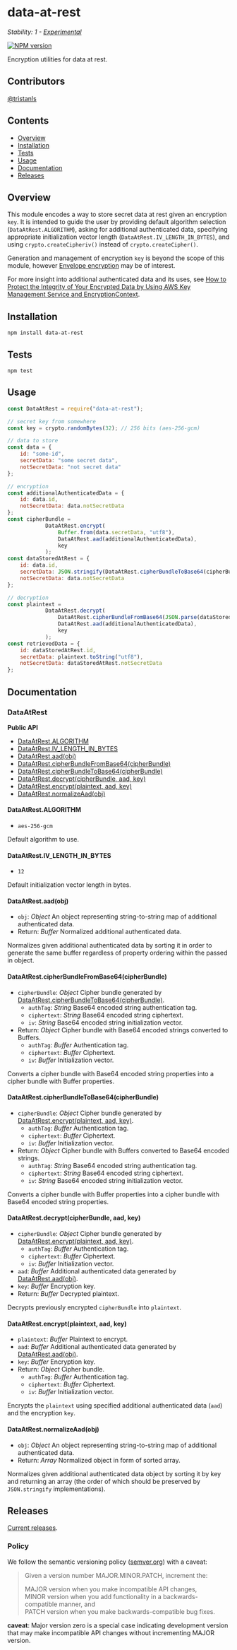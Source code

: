 # data-at-rest

_Stability: 1 - [Experimental](https://github.com/tristanls/stability-index#stability-1---experimental)_

[![NPM version](https://badge.fury.io/js/data-at-rest.png)](http://npmjs.org/package/data-at-rest)

Encryption utilities for data at rest.

## Contributors

[@tristanls](https://github.com/tristanls)

## Contents

  * [Overview](#overview)
  * [Installation](#installation)
  * [Tests](#tests)
  * [Usage](#usage)
  * [Documentation](#documentation)
  * [Releases](#releases)

## Overview

This module encodes a way to store secret data at rest given an encryption `key`. It is intended to guide the user by providing default algorithm selection (`DataAtRest.ALGORITHM`), asking for additional authenticated data, specifying appropriate initialization vector length (`DataAtRest.IV_LENGTH_IN_BYTES`), and using `crypto.createCipheriv()` instead of `crypto.createCipher()`.

Generation and management of encryption `key` is beyond the scope of this module, however [Envelope encryption](http://docs.aws.amazon.com/kms/latest/developerguide/workflow.html) may be of interest.

For more insight into additional authenticated data and its uses, see [How to Protect the Integrity of Your Encrypted Data by Using AWS Key Management Service and EncryptionContext](http://blogs.aws.amazon.com/security/post/Tx2LZ6WBJJANTNW/How-to-Protect-the-Integrity-of-Your-Encrypted-Data-by-Using-AWS-Key-Management).

## Installation

    npm install data-at-rest

## Tests

    npm test

## Usage

```javascript
const DataAtRest = require("data-at-rest");

// secret key from somewhere
const key = crypto.randomBytes(32); // 256 bits (aes-256-gcm)

// data to store
const data = {
    id: "some-id",
    secretData: "some secret data",
    notSecretData: "not secret data"
};

// encryption
const additionalAuthenticatedData = {
    id: data.id,
    notSecretData: data.notSecretData
};
const cipherBundle =
            DataAtRest.encrypt(
                Buffer.from(data.secretData, "utf8"),
                DataAtRest.aad(additionalAuthenticatedData),
                key
            );
const dataStoredAtRest = {
    id: data.id,
    secretData: JSON.stringify(DataAtRest.cipherBundleToBase64(cipherBundle)),
    notSecretData: data.notSecretData
};

// decryption
const plaintext =
            DataAtRest.decrypt(
                DataAtRest.cipherBundleFromBase64(JSON.parse(dataStoredAtRest.secretData)),
                DataAtRest.aad(additionalAuthenticatedData),
                key
            );
const retrievedData = {
    id: dataStoredAtRest.id,
    secretData: plaintext.toString("utf8"),
    notSecretData: dataStoredAtRest.notSecretData
};
```

## Documentation

### DataAtRest

**Public API**
  * [DataAtRest.ALGORITHM](#dataatrestalgorithm)
  * [DataAtRest.IV_LENGTH_IN_BYTES](#dataatrestiv_length_in_bytes)
  * [DataAtRest.aad(obj)](#dataatrestaadobj)
  * [DataAtRest.cipherBundleFromBase64(cipherBundle)](#dataatrestcipherbundlefrombase64cipherbundle)
  * [DataAtRest.cipherBundleToBase64(cipherBundle)](#dataatrestcipherbundletobase64cipherbundle)
  * [DataAtRest.decrypt(cipherBundle, aad, key)](#dataatrestdecryptcipherbundle-aad-key)
  * [DataAtRest.encrypt(plaintext, aad, key)](#dataatrestencryptplaintext-aad-key)
  * [DataAtRest.normalizeAad(obj)](#dataatrestnormalizeaadobj)

#### DataAtRest.ALGORITHM

  * `aes-256-gcm`

Default algorithm to use.

#### DataAtRest.IV_LENGTH_IN_BYTES

  * `12`

Default initialization vector length in bytes.

#### DataAtRest.aad(obj)

  * `obj`: _Object_ An object representing string-to-string map of additional authenticated data.
  * Return: _Buffer_ Normalized additional authenticated data.

Normalizes given additional authenticated data by sorting it in order to generate the same buffer regardless of property ordering within the passed in object.

#### DataAtRest.cipherBundleFromBase64(cipherBundle)

  * `cipherBundle`: _Object_ Cipher bundle generated by [DataAtRest.cipherBundleToBase64(cipherBundle)](#dataatrestcipherbundletobase64cipherbundle).
    * `authTag`: _String_ Base64 encoded string authentication tag.
    * `ciphertext`: _String_ Base64 encoded string ciphertext.
    * `iv`: _String_ Base64 encoded string initialization vector.
  * Return: _Object_ Cipher bundle with Base64 encoded strings converted to Buffers.
    * `authTag`: _Buffer_ Authentication tag.
    * `ciphertext`: _Buffer_ Ciphertext.
    * `iv`: _Buffer_ Initialization vector.

Converts a cipher bundle with Base64 encoded string properties into a cipher bundle with Buffer properties.

#### DataAtRest.cipherBundleToBase64(cipherBundle)

  * `cipherBundle`: _Object_ Cipher bundle generated by [DataAtRest.encrypt(plaintext, aad, key)](#dataatrestencryptplaintext-aad-key).
    * `authTag`: _Buffer_ Authentication tag.
    * `ciphertext`: _Buffer_ Ciphertext.
    * `iv`: _Buffer_ Initialization vector.
  * Return: _Object_ Cipher bundle with Buffers converted to Base64 encoded strings.
    * `authTag`: _String_ Base64 encoded string authentication tag.
    * `ciphertext`: _String_ Base64 encoded string ciphertext.
    * `iv`: _String_ Base64 encoded string initialization vector.

Converts a cipher bundle with Buffer properties into a cipher bundle with Base64 encoded string properties.

#### DataAtRest.decrypt(cipherBundle, aad, key)

  * `cipherBundle`: _Object_ Cipher bundle generated by [DataAtRest.encrypt(plaintext, aad, key)](#dataatrestencryptplaintext-aad-key).
    * `authTag`: _Buffer_ Authentication tag.
    * `ciphertext`: _Buffer_ Ciphertext.
    * `iv`: _Buffer_ Initialization vector.
  * `aad`: _Buffer_ Additional authenticated data generated by [DataAtRest.aad(obj)](#dataatrestaadobj).
  * `key`: _Buffer_ Encryption key.
  * Return: _Buffer_ Decrypted plaintext.

Decrypts previously encrypted `cipherBundle` into `plaintext`.

#### DataAtRest.encrypt(plaintext, aad, key)

  * `plaintext`: _Buffer_ Plaintext to encrypt.
  * `aad`: _Buffer_ Additional authenticated data generated by [DataAtRest.aad(obj)](#dataatrestaadobj).
  * `key`: _Buffer_ Encryption key.
  * Return: _Object_ Cipher bundle.
    * `authTag`: _Buffer_ Authentication tag.
    * `ciphertext`: _Buffer_ Ciphertext.
    * `iv`: _Buffer_ Initialization vector.

Encrypts the `plaintext` using specified additional authenticated data (`aad`) and the encryption `key`.

#### DataAtRest.normalizeAad(obj)

  * `obj`: _Object_ An object representing string-to-string map of additional authenticated data.
  * Return: _Array_ Normalized object in form of sorted array.

Normalizes given additional authenticated data object by sorting it by key and returning an array (the order of which should be preserved by `JSON.stringify` implementations).

## Releases

[Current releases](https://github.com/tristanls/data-at-rest/releases).

### Policy

We follow the semantic versioning policy ([semver.org](http://semver.org/)) with a caveat:

> Given a version number MAJOR.MINOR.PATCH, increment the:
>
>MAJOR version when you make incompatible API changes,<br/>
>MINOR version when you add functionality in a backwards-compatible manner, and<br/>
>PATCH version when you make backwards-compatible bug fixes.

**caveat**: Major version zero is a special case indicating development version that may make incompatible API changes without incrementing MAJOR version.
